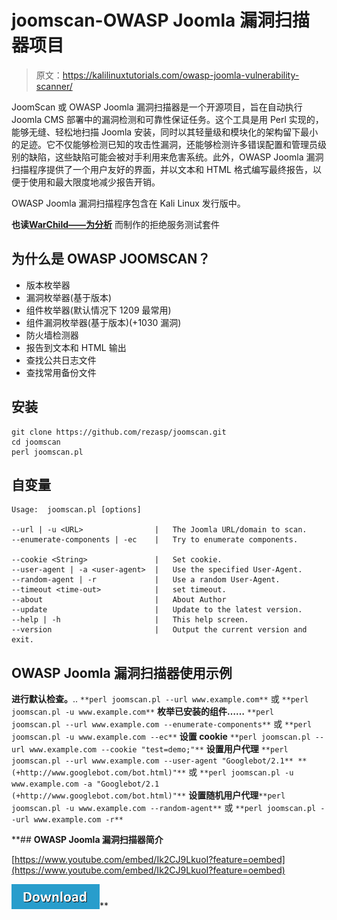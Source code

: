 # joomscan-OWASP Joomla 漏洞扫描器项目

> 原文：<https://kalilinuxtutorials.com/owasp-joomla-vulnerability-scanner/>

JoomScan 或 OWASP Joomla 漏洞扫描器是一个开源项目，旨在自动执行 Joomla CMS 部署中的漏洞检测和可靠性保证任务。这个工具是用 Perl 实现的，能够无缝、轻松地扫描 Joomla 安装，同时以其轻量级和模块化的架构留下最小的足迹。它不仅能够检测已知的攻击性漏洞，还能够检测许多错误配置和管理员级别的缺陷，这些缺陷可能会被对手利用来危害系统。此外，OWASP Joomla 漏洞扫描程序提供了一个用户友好的界面，并以文本和 HTML 格式编写最终报告，以便于使用和最大限度地减少报告开销。

OWASP Joomla 漏洞扫描程序包含在 Kali Linux 发行版中。

**也读[WarChild——为分析](https://kalilinuxtutorials.com/warchild-denial-service-testing/)** 而制作的拒绝服务测试套件

## 为什么是 OWASP JOOMSCAN？

*   版本枚举器
*   漏洞枚举器(基于版本)
*   组件枚举器(默认情况下 1209 最常用)
*   组件漏洞枚举器(基于版本)(+1030 漏洞)
*   防火墙检测器
*   报告到文本和 HTML 输出
*   查找公共日志文件
*   查找常用备份文件

## **安装**

```
git clone https://github.com/rezasp/joomscan.git
cd joomscan
perl joomscan.pl
```

## **自变量**

```
Usage:	joomscan.pl [options]

--url | -u <URL>                |   The Joomla URL/domain to scan.
--enumerate-components | -ec    |   Try to enumerate components.

--cookie <String>               |   Set cookie.
--user-agent | -a <user-agent>  |   Use the specified User-Agent.
--random-agent | -r             |   Use a random User-Agent.
--timeout <time-out>            |   set timeout.
--about                         |   About Author
--update                        |   Update to the latest version.
--help | -h                     |   This help screen.
--version                       |   Output the current version and exit.
```

## **OWASP Joomla 漏洞扫描器使用示例** 

**进行默认检查。**..
`**perl joomscan.pl --url www.example.com**`
或
`**perl joomscan.pl -u www.example.com**`
**枚举已安装的组件……**
`**perl joomscan.pl --url www.example.com --enumerate-components**`
或
`**perl joomscan.pl -u www.example.com --ec**`
**设置 cookie**
`**perl joomscan.pl --url www.example.com --cookie "test=demo;"**`
**设置用户代理**
`**perl joomscan.pl --url www.example.com --user-agent "Googlebot/2.1** **(+http://www.googlebot.com/bot.html)"**`
或
`**perl joomscan.pl -u www.example.com -a "Googlebot/2.1 (+http://www.googlebot.com/bot.html)"**`
**设置随机用户代理**`**perl joomscan.pl -u www.example.com --random-agent**`
或
`**perl joomscan.pl --url www.example.com -r**`

 **## **OWASP Joomla 漏洞扫描器简介**

[https://www.youtube.com/embed/Ik2CJ9LkuoI?feature=oembed](https://www.youtube.com/embed/Ik2CJ9LkuoI?feature=oembed)

[![](img/d861a9096555aeb1980fc054015933d7.png)](https://github.com/rezasp/joomscan)**